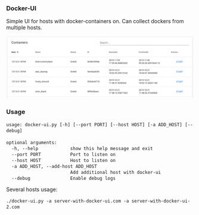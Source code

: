 ### Docker-UI
Simple UI for hosts with docker-containers on. Can collect dockers from multiple hosts.

![docker_ui](docker_ui.png)


### Usage
```
usage: docker-ui.py [-h] [--port PORT] [--host HOST] [-a ADD_HOST] [--debug]

optional arguments:
  -h, --help            show this help message and exit
  --port PORT           Port to listen on
  --host HOST           Host to listen on
  -a ADD_HOST, --add-host ADD_HOST
                        Add additional host with docker-ui
  --debug               Enable debug logs
```

Several hosts usage:
```
./docker-ui.py -a server-with-docker-ui.com -a server-with-docker-ui-2.com
```
